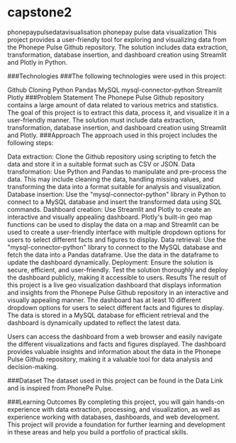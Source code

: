 # capstone2
phonepaypulsedatavisualisation
phonepay pulse data visualization This project provides a user-friendly tool for exploring and visualizing data from the Phonepe Pulse Github repository. The solution includes data extraction, transformation, database insertion, and dashboard creation using Streamlit and Plotly in Python.

###Technologies ###The following technologies were used in this project:

Github Cloning Python Pandas MySQL mysql-connector-python Streamlit Plotly ###Problem Statement The Phonepe Pulse Github repository contains a large amount of data related to various metrics and statistics. The goal of this project is to extract this data, process it, and visualize it in a user-friendly manner. The solution must include data extraction, transformation, database insertion, and dashboard creation using Streamlit and Plotly. ###Approach The approach used in this project includes the following steps:

Data extraction: Clone the Github repository using scripting to fetch the data and store it in a suitable format such as CSV or JSON. Data transformation: Use Python and Pandas to manipulate and pre-process the data. This may include cleaning the data, handling missing values, and transforming the data into a format suitable for analysis and visualization. Database insertion: Use the "mysql-connector-python" library in Python to connect to a MySQL database and insert the transformed data using SQL commands. Dashboard creation: Use Streamlit and Plotly to create an interactive and visually appealing dashboard. Plotly's built-in geo map functions can be used to display the data on a map and Streamlit can be used to create a user-friendly interface with multiple dropdown options for users to select different facts and figures to display. Data retrieval: Use the "mysql-connector-python" library to connect to the MySQL database and fetch the data into a Pandas dataframe. Use the data in the dataframe to update the dashboard dynamically. Deployment: Ensure the solution is secure, efficient, and user-friendly. Test the solution thoroughly and deploy the dashboard publicly, making it accessible to users. Results The result of this project is a live geo visualization dashboard that displays information and insights from the Phonepe Pulse Github repository in an interactive and visually appealing manner. The dashboard has at least 10 different dropdown options for users to select different facts and figures to display. The data is stored in a MySQL database for efficient retrieval and the dashboard is dynamically updated to reflect the latest data.

Users can access the dashboard from a web browser and easily navigate the different visualizations and facts and figures displayed. The dashboard provides valuable insights and information about the data in the Phonepe Pulse Github repository, making it a valuable tool for data analysis and decision-making.

###Dataset The dataset used in this project can be found in the Data Link and is inspired from PhonePe Pulse.

###Learning Outcomes By completing this project, you will gain hands-on experience with data extraction, processing, and visualization, as well as experience working with databases, dashboards, and web development. This project will provide a foundation for further learning and development in these areas and help you build a portfolio of practical skills.
